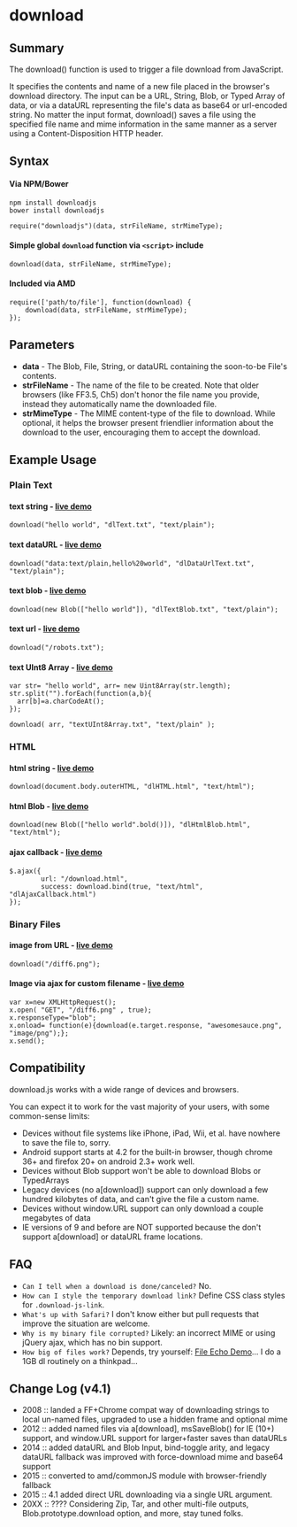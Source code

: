download
========

Summary
---------
The download() function is used to trigger a file download from JavaScript. 

It specifies the contents and name of a new file placed in the browser's download directory. The input can be a URL, String, Blob, or Typed Array of data, or via a dataURL representing the file's data as base64 or url-encoded string. No matter the input format, download() saves a file using the specified file name and mime information in the same manner as a server using a Content-Disposition HTTP header.

Syntax
---------

#### Via NPM/Bower 
`npm install downloadjs`  
`bower install downloadjs`

`require("downloadjs")(data, strFileName, strMimeType);`

#### Simple global `download` function via `<script>` include
    download(data, strFileName, strMimeType);

#### Included via AMD
    require(['path/to/file'], function(download) {
        download(data, strFileName, strMimeType);
    });


Parameters
---------
* **data** - The Blob, File, String, or dataURL containing the soon-to-be File's contents.
* **strFileName** - The name of the file to be created. Note that older browsers (like FF3.5, Ch5) don't honor the file name you provide, instead they automatically name the downloaded file.
* **strMimeType** - The MIME content-type of the file to download. While optional, it helps the browser present friendlier information about the download to the user, encouraging them to accept the download.



Example Usage
---------


### Plain Text
#### text string  -  [live demo](http://pagedemos.com/sxks39b72aqb/1)
    download("hello world", "dlText.txt", "text/plain");

#### text dataURL  -  [live demo](http://pagedemos.com/sxks39b72aqb/2)
    download("data:text/plain,hello%20world", "dlDataUrlText.txt", "text/plain");

#### text blob  -  [live demo](http://pagedemos.com/sxks39b72aqb/3)
    download(new Blob(["hello world"]), "dlTextBlob.txt", "text/plain");

#### text url - [live demo](http://pagedemos.com/pz6hkyqutjtw/)
    download("/robots.txt");


#### text UInt8 Array -  [live demo](http://pagedemos.com/sxks39b72aqb/4)
    var str= "hello world",	arr= new Uint8Array(str.length);
    str.split("").forEach(function(a,b){
   	  arr[b]=a.charCodeAt();
    });

    download( arr, "textUInt8Array.txt", "text/plain" );

### HTML
#### html string -  [live demo](http://pagedemos.com/sxks39b72aqb/5)
    download(document.body.outerHTML, "dlHTML.html", "text/html");

#### html Blob -  [live demo](http://pagedemos.com/sxks39b72aqb/6)
    download(new Blob(["hello world".bold()]), "dlHtmlBlob.html", "text/html");

#### ajax callback -  [live demo](http://pagedemos.com/sxks39b72aqb/7)
    $.ajax({
    		url: "/download.html",
    		success: download.bind(true, "text/html", "dlAjaxCallback.html")
    });

### Binary Files
#### image from URL  -  [live demo](http://pagedemos.com/yvvmxbjrwq7u/)
    download("/diff6.png");

#### Image via ajax for custom filename - [live demo](http://pagedemos.com/v2848zfgwrju/)
	var x=new XMLHttpRequest();
	x.open( "GET", "/diff6.png" , true);
	x.responseType="blob";
	x.onload= function(e){download(e.target.response, "awesomesauce.png", "image/png");};
	x.send();


Compatibility
---------
download.js works with a wide range of devices and browsers.

You can expect it to work for the vast majority of your users, with some common-sense limits:

* Devices without file systems like iPhone, iPad, Wii, et al. have nowhere to save the file to, sorry.
* Android support starts at 4.2 for the built-in browser, though chrome 36+ and firefox 20+ on android 2.3+ work well.
* Devices without Blob support won't be able to download Blobs or TypedArrays
* Legacy devices (no a[download]) support can only download a few hundred kilobytes of data, and can't give the file a custom name.
* Devices without window.URL support can only download a couple megabytes of data
* IE versions of 9 and before are NOT supported because the don't support a[download] or dataURL frame locations.


FAQ
---------

 * `Can I tell when a download is done/canceled?` No.
 * `How can I style the temporary download link?` Define CSS class styles for `.download-js-link`.
 * `What's up with Safari?` I don't know either but pull requests that improve the situation are welcome.
 * `Why is my binary file corrupted?` Likely: an incorrect MIME or using jQuery ajax, which has no bin support.
 * `How big of files work?` Depends, try yourself: [File Echo Demo](http://pagedemos.com/gqs6hbmjcpem/)... I do a 1GB dl routinely on a thinkpad...


Change Log (v4.1)
---------
* 2008 :: landed a FF+Chrome compat way of downloading strings to local un-named files, upgraded to use a hidden frame and optional mime
* 2012 :: added named files via a[download], msSaveBlob() for IE (10+) support, and window.URL support for larger+faster saves than dataURLs
* 2014 :: added dataURL and Blob Input, bind-toggle arity, and legacy dataURL fallback was improved with force-download mime and base64 support
* 2015 :: converted to amd/commonJS module with browser-friendly fallback
* 2015 :: 4.1 added direct URL downloading via a single URL argument.
* 20XX :: ???? Considering Zip, Tar, and other multi-file outputs, Blob.prototype.download option, and more, stay tuned folks.
